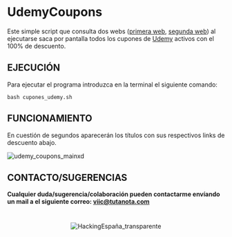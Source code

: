 # UdemyCoupons
Este simple script que consulta dos webs ([primera web](https://smartybro.com/category/udemy-coupon-100-off/), [segunda web](https://udemycoupons.me/)) al ejecutarse saca por pantalla todos los cupones de [Udemy](https://www.udemy.com/) activos con el 100% de descuento.

## EJECUCIÓN
Para ejecutar el programa introduzca en la terminal el siguiente comando:

`bash cupones_udemy.sh`

## FUNCIONAMIENTO
En cuestión de segundos aparecerán los títulos con sus respectivos links de descuento abajo.


![udemy_coupons_mainxd](https://user-images.githubusercontent.com/78870476/126552870-c1074377-3892-4c8d-862a-f7335544bdef.png)


## CONTACTO/SUGERENCIAS


**Cualquier duda/sugerencia/colaboración pueden contactarme envíando un mail a el siguiente correo: viic@tutanota.com**



<H1> 


</H1>

 
<p align="center">
  <img src="https://user-images.githubusercontent.com/78870476/126621491-07a3248c-3f61-4ec6-8ae8-e4a9ae062d4f.png" alt="HackingEspaña_transparente" />
</p>
